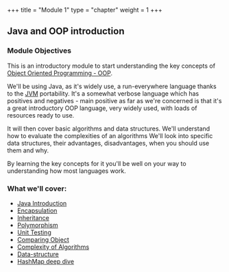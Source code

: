 +++
title = "Module 1"
type = "chapter"
weight = 1
+++

## Java and OOP introduction

### Module Objectives

This is an introductory module to start understanding the key concepts of [Object Oriented Programming - OOP](https://www.geeksforgeeks.org/introduction-of-object-oriented-programming/).

We'll be using Java, as it's widely use, a run-everywhere language thanks to the [JVM](https://www.geeksforgeeks.org/jvm-works-jvm-architecture/) portability. It's a somewhat verbose language which has positives and negatives - main positive as far as we're concerned is that it's a great introductory OOP language, very widely used, with loads of resources ready to use.

It will then cover basic algorithms and data structures. 
We'll understand how to evaluate the complexities of an algorithms We'll look into specific data structures, their advantages, disadvantages, when you should use them and why.

By learning the key concepts for it you'll be well on your way to understanding how most languages work.

### What we'll cover:
* [Java Introduction](1-java-intro)
* [Encapsulation](2-java-encapsulation)
* [Inheritance](3-java-inheritance)
* [Polymorphism](4-java-polymorphism)
* [Unit Testing](5-java-unit-testing)
* [Comparing Object](6-java-comparing-objects)
* [Complexity of Algorithms](7-evaluate-algorithms)
* [Data-structure](8-data-structures)
* [HashMap deep dive](9-hash-map-deep-dive)